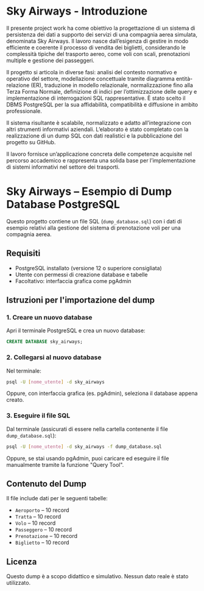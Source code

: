 # Sky Airways - Introduzione

Il presente project work ha come obiettivo la progettazione di un sistema di persistenza dei dati a supporto dei servizi di una compagnia aerea simulata, denominata Sky Airways. Il lavoro nasce dall’esigenza di gestire in modo efficiente e coerente il processo di vendita dei biglietti, considerando le complessità tipiche del trasporto aereo, come voli con scali, prenotazioni multiple e gestione dei passeggeri.

Il progetto si articola in diverse fasi: analisi del contesto normativo e operativo del settore, modellazione concettuale tramite diagramma entità-relazione (ER), traduzione in modello relazionale, normalizzazione fino alla Terza Forma Normale, definizione di indici per l’ottimizzazione delle query e implementazione di interrogazioni SQL rappresentative. È stato scelto il DBMS PostgreSQL per la sua affidabilità, compatibilità e diffusione in ambito professionale.

Il sistema risultante è scalabile, normalizzato e adatto all’integrazione con altri strumenti informativi aziendali. L’elaborato è stato completato con la realizzazione di un dump SQL con dati realistici e la pubblicazione del progetto su GitHub.

Il lavoro fornisce un’applicazione concreta delle competenze acquisite nel percorso accademico e rappresenta una solida base per l’implementazione di sistemi informativi nel settore dei trasporti.

# Sky Airways – Esempio di Dump Database PostgreSQL

Questo progetto contiene un file SQL (`dump_database.sql`) con i dati di esempio relativi alla gestione del sistema di prenotazione voli per una compagnia aerea.

## Requisiti

- PostgreSQL installato (versione 12 o superiore consigliata)
- Utente con permessi di creazione database e tabelle
- Facoltativo: interfaccia grafica come pgAdmin

## Istruzioni per l'importazione del dump

### 1. Creare un nuovo database

Apri il terminale PostgreSQL e crea un nuovo database:

```sql
CREATE DATABASE sky_airways;
```

### 2. Collegarsi al nuovo database

Nel terminale:

```bash
psql -U [nome_utente] -d sky_airways
```

Oppure, con interfaccia grafica (es. pgAdmin), seleziona il database appena creato.

### 3. Eseguire il file SQL

Dal terminale (assicurati di essere nella cartella contenente il file `dump_database.sql`):

```bash
psql -U [nome_utente] -d sky_airways -f dump_database.sql
```

Oppure, se stai usando pgAdmin, puoi caricare ed eseguire il file manualmente tramite la funzione "Query Tool".

## Contenuto del Dump

Il file include dati per le seguenti tabelle:

- `Aeroporto` – 10 record
- `Tratta` – 10 record
- `Volo` – 10 record
- `Passeggero` – 10 record
- `Prenotazione` – 10 record
- `Biglietto` – 10 record

## Licenza

Questo dump è a scopo didattico e simulativo. Nessun dato reale è stato utilizzato.
